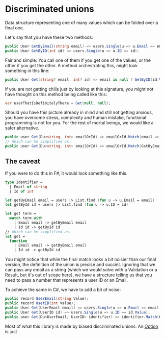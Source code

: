 # Discriminated unions
Data structure representing one of many values which can be folded over a final one.

Let's say that you have these two methods:
```cs
public User GetByEmail(string email) => users.Single(u => u.Email == email);
public User GetByID(int id) => users.Single(u => u.ID == id);
```
Fair and simple: You call one of them if you get one of the values, or the other if you get the other. A method orchestrating this, might look something in this line:
```cs
public User Get(string? email, int? id) => email is null ? GetByID(id.Value) : GetByEmail(email!);
```
If you are not getting chills just by looking at this signature, you might not have thought on this method being called like this:
```cs
var userThatIsDefinitelyThere = Get(null, null);
```
Should you have this picture already in mind and still not getting anxious, you have overcome stress, complexity and human mistake, functional programming is not for you. For the rest of mortal beings, we would like a safer alternative.
```cs
public user Get(Du<string, int> emailOrId) => emailOrId.Match(email => GetByEmail(email), id => GetByID(id));
// Which can be simplified as:
public user Get(Du<string, int> emailOrId) => emailOrId.Match(GetByEmail, GetByID);
```
## The caveat
If you were to do this in F#, it would look something like this.
```fs
type Identifier =
  | Email of string
  | Id of int

let getByEmail email = users |> List.find (fun u -> u.Email = email)
let getById id = users |> List.find (fun u -> u.ID = id)

let get term =
  match term with
    | Email email -> getByEmail email
    | Id id -> getById id
// Which can be simplified as:
let get =
  function
    | Email email -> getByEmail email
    | Id id -> getById id
```
You might notice that while the final match looks a bit noisier than our final version, the definition of the union is precise and succint. Ignoring that we can pass any email as a string (which we would solve with a Validation or a Result, but it's out of scope here), we have a structure telling us that you need to pass a number that represents a user ID or an Email.

To achieve the same in C#, we have to add a bit of noise:
```cs
public record UserEmail(string Value);
public record UserID(int Value);
public User Get(UserEmail email) => users.Single(u => u.Email == email.Value);
public User Get(UserID id) => users.Single(u => u.ID == id.Value);
public user Get(Du<UserEmail, UserID> identifier) => identifier.Match(Get, Get);
```

Most of what this library is made by biased discriminated unions. An [Option](option.md) is just